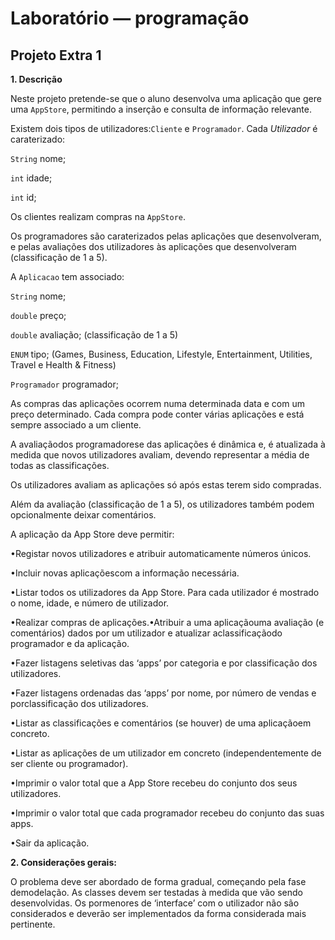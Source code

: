 # Laboratório — programação

## Projeto Extra 1

**1. Descrição**

Neste projeto pretende-se que o aluno desenvolva uma aplicação que gere uma `AppStore`, permitindo a inserção e consulta
de informação relevante.

Existem dois tipos de utilizadores:`Cliente` e `Programador`. Cada _Utilizador_ é caraterizado:

`String` nome;

`int` idade;

`int` id;

Os clientes realizam compras na `AppStore`.

Os programadores são caraterizados pelas aplicações que desenvolveram, e pelas avaliações dos utilizadores às aplicações
que desenvolveram (classificação de 1 a 5).

A `Aplicacao` tem associado:

`String` nome;

`double` preço;

`double` avaliação; (classificação de 1 a 5)

`ENUM` tipo; (Games, Business, Education, Lifestyle, Entertainment, Utilities, Travel e Health & Fitness)

`Programador` programador;

As compras das aplicações ocorrem numa determinada data e com um preço determinado. Cada compra pode conter várias
aplicações e está sempre associado a um cliente.

A avaliaçãodos programadorese das aplicações é dinâmica e, é atualizada à medida que novos utilizadores avaliam, devendo
representar a média de todas as classificações.

Os utilizadores avaliam as aplicações só após estas terem sido compradas.

Além da avaliação (classificação de 1 a 5), os utilizadores também podem opcionalmente deixar comentários.

A aplicação da App Store deve permitir:

•Registar novos utilizadores e atribuir automaticamente números únicos.

•Incluir novas aplicaçõescom a informação necessária.

•Listar todos os utilizadores da App Store. Para cada utilizador é mostrado o nome, idade, e número de utilizador.

•Realizar compras de aplicações.•Atribuir a uma aplicaçãouma avaliação (e comentários) dados por um utilizador e
atualizar aclassificaçãodo programador e da aplicação.

•Fazer listagens seletivas das ‘apps’ por categoria e por classificação dos utilizadores.

•Fazer listagens ordenadas das ‘apps’ por nome, por número de vendas e porclassificação dos utilizadores.

•Listar as classificações e comentários (se houver) de uma aplicaçãoem concreto.

•Listar as aplicações de um utilizador em concreto (independentemente de ser cliente ou programador).

•Imprimir o valor total que a App Store recebeu do conjunto dos seus utilizadores.

•Imprimir o valor total que cada programador recebeu do conjunto das suas apps.

•Sair da aplicação.

**2. Considerações gerais:**

O problema deve ser abordado de forma gradual, começando pela fase demodelação. As classes devem ser testadas à medida
que vão sendo desenvolvidas. Os pormenores de ‘interface’ com o utilizador não são considerados e deverão ser
implementados da forma considerada mais pertinente. 